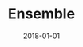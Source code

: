 ---
layout: site
title: "Ensemble"
date: 2018-01-01
categories: [community]
version: 2.4.10
major: 2
minor: 4
patch: 10
slug: ensemble
link: https://www.ensemble.com
submitter: lpolepeddi
permalink: /sites/:slug
---
